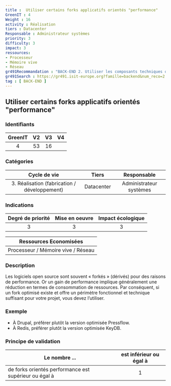 ```yaml
---
title :  Utiliser certains forks applicatifs orientés "performance"
GreenIT : 4
Weight : 16
activity : Réalisation
tiers : Datacenter
Responsable : Administrateur systèmes
priority: 3
difficulty: 3
impact: 3
ressources:
- Processeur
- Mémoire vive
- Réseau
gr491Recommandation : "BACK-END 2. Utiliser les composants techniques qui améliorent les aspects NR, sécurité et performance"
gr491Search : https://gr491.isit-europe.org?famille=backend&num_reco=2
tag : [ BACK-END ]
---
```


## Utiliser certains forks applicatifs orientés "performance"

### Identifiants

| GreenIT |  V2  |  V3  |  V4  |
|:-------:|:----:|:----:|:----:|
|  4    | 53  | 16  |      |

### Catégories

| Cycle de vie |  Tiers  |  Responsable  |
|:---------:|:----:|:----:|
| 3. Réalisation (fabrication / développement) | Datacenter | Administrateur systèmes |

### Indications

| Degré de priorité |      Mise en oeuvre       |  Impact écologique    |
|:-------------------:|:-------------------------:|:---------------------:|
| 3 | 3 | 3 |

|Ressources Economisées                                      |
|:----------------------------------------------------------:|
|  Processeur / Mémoire vive / Réseau  |

### Description

Les logiciels open source sont souvent « forkés » (dérivés) pour des raisons de performance. Or un gain de performance implique
généralement une réduction en termes de consommation de ressources. Par conséquent, si un fork optimisé existe et offre 
un périmètre fonctionnel et technique suffisant pour votre projet, vous devez l’utiliser.

### Exemple

 - À Drupal, préférer plutôt la version optimisée Pressflow.
 - À Redis, préférer plutôt la version optimisée KeyDB.

### Principe de validation

| Le nombre ...     | est inférieur ou égal à   |  
|-------------------|:-------------------------:|
| de forks orientés performance est supérieur ou égal à   | 1  |

